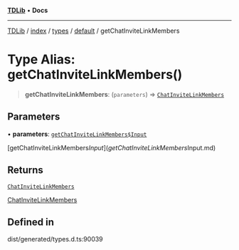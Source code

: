 [**TDLib**](../../../../../../README.md) • **Docs**

***

[TDLib](../../../../../../modules.md) / [index](../../../../../README.md) / [types](../../../README.md) / [default](../README.md) / getChatInviteLinkMembers

# Type Alias: getChatInviteLinkMembers()

> **getChatInviteLinkMembers**: (`parameters`) => [`ChatInviteLinkMembers`](ChatInviteLinkMembers.md)

## Parameters

• **parameters**: [`getChatInviteLinkMembers$Input`](getChatInviteLinkMembers$Input.md)

[getChatInviteLinkMembers$Input](getChatInviteLinkMembers$Input.md)

## Returns

[`ChatInviteLinkMembers`](ChatInviteLinkMembers.md)

[ChatInviteLinkMembers](ChatInviteLinkMembers.md)

## Defined in

dist/generated/types.d.ts:90039

